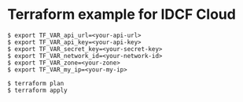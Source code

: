 # Terraform example for IDCF Cloud

```
$ export TF_VAR_api_url=<your-api-url>
$ export TF_VAR_api_key=<your-api-key>
$ export TF_VAR_secret_key=<your-secret-key>
$ export TF_VAR_network_id=<your-network-id>
$ export TF_VAR_zone=<your-zone>
$ export TF_VAR_my_ip=<your-my-ip>
```

```
$ terraform plan
$ terraform apply
```
